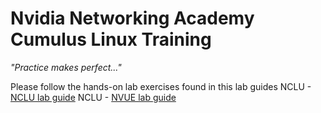 # Nvidia Networking Academy Cumulus Linux Training

*"Practice makes perfect..."*

Please follow the hands-on lab exercises found in this lab guides
NCLU - [NCLU lab guide](https://github.com/tomerlior/NVIDIA-Academy-AIR-Lab/blob/master/CumulusLinuxLabGuide.pdf)
NCLU - [NVUE lab guide](https://github.com/tomerlior/NVIDIA-Academy-AIR-Lab/blob/master/CumulusNVUELabGuide.pdf)
